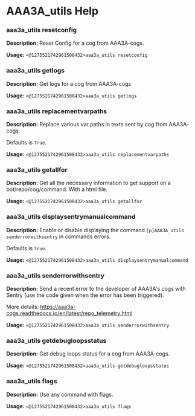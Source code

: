 # AAA3A_utils Help

### aaa3a_utils resetconfig

**Description:** Reset Config for a cog from AAA3A-cogs.

**Usage:** `<@1275521742961508432>aaa3a_utils resetconfig`

### aaa3a_utils getlogs

**Description:** Get logs for a cog from AAA3A-cogs

**Usage:** `<@1275521742961508432>aaa3a_utils getlogs`

### aaa3a_utils replacementvarpaths

**Description:** Replace various var paths in texts sent by cog from AAA3A-cogs.

Defaults is `True`.

**Usage:** `<@1275521742961508432>aaa3a_utils replacementvarpaths`

### aaa3a_utils getallfor

**Description:** Get all the necessary information to get support on a bot/repo/cog/command.
With a html file.

**Usage:** `<@1275521742961508432>aaa3a_utils getallfor`

### aaa3a_utils displaysentrymanualcommand

**Description:** Enable or disable displaying the command `[p]AAA3A_utils senderrorwithsentry` in commands errors.

Defaults is `True`.

**Usage:** `<@1275521742961508432>aaa3a_utils displaysentrymanualcommand`

### aaa3a_utils senderrorwithsentry

**Description:** Send a recent error to the developer of AAA3A's cogs with Sentry (use the code given when the error has been triggered).

More details: https://aaa3a-cogs.readthedocs.io/en/latest/repo_telemetry.html

**Usage:** `<@1275521742961508432>aaa3a_utils senderrorwithsentry`

### aaa3a_utils getdebugloopsstatus

**Description:** Get debug loops status for a cog from AAA3A-cogs.

**Usage:** `<@1275521742961508432>aaa3a_utils getdebugloopsstatus`

### aaa3a_utils flags

**Description:** Use any command with flags.

**Usage:** `<@1275521742961508432>aaa3a_utils flags`

